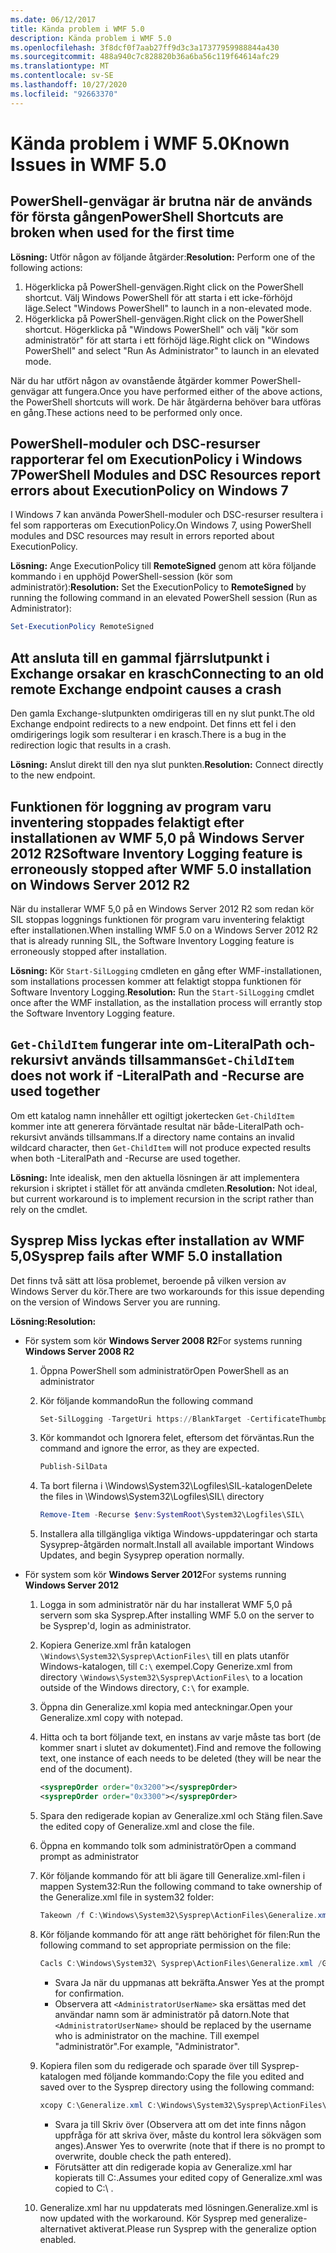 ```yaml
---
ms.date: 06/12/2017
title: Kända problem i WMF 5.0
description: Kända problem i WMF 5.0
ms.openlocfilehash: 3f8dcf0f7aab27ff9d3c3a17377959988844a430
ms.sourcegitcommit: 488a940c7c828820b36a6ba56c119f64614afc29
ms.translationtype: MT
ms.contentlocale: sv-SE
ms.lasthandoff: 10/27/2020
ms.locfileid: "92663370"
---
```

# <a name="known-issues-in-wmf-50"></a><span data-ttu-id="2bbcc-103">Kända problem i WMF 5.0</span><span class="sxs-lookup"><span data-stu-id="2bbcc-103">Known Issues in WMF 5.0</span></span>

## <a name="powershell-shortcuts-are-broken-when-used-for-the-first-time"></a><span data-ttu-id="2bbcc-104">PowerShell-genvägar är brutna när de används för första gången</span><span class="sxs-lookup"><span data-stu-id="2bbcc-104">PowerShell Shortcuts are broken when used for the first time</span></span>

<span data-ttu-id="2bbcc-105">**Lösning:** Utför någon av följande åtgärder:</span><span class="sxs-lookup"><span data-stu-id="2bbcc-105">**Resolution:** Perform one of the following actions:</span></span>

1. <span data-ttu-id="2bbcc-106">Högerklicka på PowerShell-genvägen.</span><span class="sxs-lookup"><span data-stu-id="2bbcc-106">Right click on the PowerShell shortcut.</span></span> <span data-ttu-id="2bbcc-107">Välj Windows PowerShell för att starta i ett icke-förhöjd läge.</span><span class="sxs-lookup"><span data-stu-id="2bbcc-107">Select "Windows PowerShell" to launch in a non-elevated mode.</span></span>
2. <span data-ttu-id="2bbcc-108">Högerklicka på PowerShell-genvägen.</span><span class="sxs-lookup"><span data-stu-id="2bbcc-108">Right click on the PowerShell shortcut.</span></span> <span data-ttu-id="2bbcc-109">Högerklicka på "Windows PowerShell" och välj "kör som administratör" för att starta i ett förhöjd läge.</span><span class="sxs-lookup"><span data-stu-id="2bbcc-109">Right click on "Windows PowerShell" and select "Run As Administrator" to launch in an elevated mode.</span></span>

<span data-ttu-id="2bbcc-110">När du har utfört någon av ovanstående åtgärder kommer PowerShell-genvägar att fungera.</span><span class="sxs-lookup"><span data-stu-id="2bbcc-110">Once you have performed either of the above actions, the PowerShell shortcuts will work.</span></span> <span data-ttu-id="2bbcc-111">De här åtgärderna behöver bara utföras en gång.</span><span class="sxs-lookup"><span data-stu-id="2bbcc-111">These actions need to be performed only once.</span></span>

## <a name="powershell-modules-and-dsc-resources-report-errors-about-executionpolicy-on-windows-7"></a><span data-ttu-id="2bbcc-112">PowerShell-moduler och DSC-resurser rapporterar fel om ExecutionPolicy i Windows 7</span><span class="sxs-lookup"><span data-stu-id="2bbcc-112">PowerShell Modules and DSC Resources report errors about ExecutionPolicy on Windows 7</span></span>

<span data-ttu-id="2bbcc-113">I Windows 7 kan använda PowerShell-moduler och DSC-resurser resultera i fel som rapporteras om ExecutionPolicy.</span><span class="sxs-lookup"><span data-stu-id="2bbcc-113">On Windows 7, using PowerShell modules and DSC resources may result in errors reported about ExecutionPolicy.</span></span>

<span data-ttu-id="2bbcc-114">**Lösning:** Ange ExecutionPolicy till **RemoteSigned** genom att köra följande kommando i en upphöjd PowerShell-session (kör som administratör):</span><span class="sxs-lookup"><span data-stu-id="2bbcc-114">**Resolution:** Set the ExecutionPolicy to **RemoteSigned** by running the following command in an elevated PowerShell session (Run as Administrator):</span></span>

```powershell
Set-ExecutionPolicy RemoteSigned
```

## <a name="connecting-to-an-old-remote-exchange-endpoint-causes-a-crash"></a><span data-ttu-id="2bbcc-115">Att ansluta till en gammal fjärrslutpunkt i Exchange orsakar en krasch</span><span class="sxs-lookup"><span data-stu-id="2bbcc-115">Connecting to an old remote Exchange endpoint causes a crash</span></span>

<span data-ttu-id="2bbcc-116">Den gamla Exchange-slutpunkten omdirigeras till en ny slut punkt.</span><span class="sxs-lookup"><span data-stu-id="2bbcc-116">The old Exchange endpoint redirects to a new endpoint.</span></span> <span data-ttu-id="2bbcc-117">Det finns ett fel i den omdirigerings logik som resulterar i en krasch.</span><span class="sxs-lookup"><span data-stu-id="2bbcc-117">There is a bug in the redirection logic that results in a crash.</span></span>

<span data-ttu-id="2bbcc-118">**Lösning:** Anslut direkt till den nya slut punkten.</span><span class="sxs-lookup"><span data-stu-id="2bbcc-118">**Resolution:** Connect directly to the new endpoint.</span></span>

## <a name="software-inventory-logging-feature-is-erroneously-stopped-after-wmf-50-installation-on-windows-server-2012-r2"></a><span data-ttu-id="2bbcc-119">Funktionen för loggning av program varu inventering stoppades felaktigt efter installationen av WMF 5,0 på Windows Server 2012 R2</span><span class="sxs-lookup"><span data-stu-id="2bbcc-119">Software Inventory Logging feature is erroneously stopped after WMF 5.0 installation on Windows Server 2012 R2</span></span>

<span data-ttu-id="2bbcc-120">När du installerar WMF 5,0 på en Windows Server 2012 R2 som redan kör SIL stoppas loggnings funktionen för program varu inventering felaktigt efter installationen.</span><span class="sxs-lookup"><span data-stu-id="2bbcc-120">When installing WMF 5.0 on a Windows Server 2012 R2 that is already running SIL, the Software Inventory Logging feature is erroneously stopped after installation.</span></span>

<span data-ttu-id="2bbcc-121">**Lösning:** Kör `Start-SilLogging` cmdleten en gång efter WMF-installationen, som installations processen kommer att felaktigt stoppa funktionen för Software Inventory Logging.</span><span class="sxs-lookup"><span data-stu-id="2bbcc-121">**Resolution:** Run the `Start-SilLogging` cmdlet once after the WMF installation, as the installation process will errantly stop the Software Inventory Logging feature.</span></span>

## <a name="get-childitem-does-not-work-if--literalpath-and--recurse-are-used-together"></a><span data-ttu-id="2bbcc-122">`Get-ChildItem` fungerar inte om-LiteralPath och-rekursivt används tillsammans</span><span class="sxs-lookup"><span data-stu-id="2bbcc-122">`Get-ChildItem` does not work if -LiteralPath and -Recurse are used together</span></span>

<span data-ttu-id="2bbcc-123">Om ett katalog namn innehåller ett ogiltigt jokertecken `Get-ChildItem` kommer inte att generera förväntade resultat när både-LiteralPath och-rekursivt används tillsammans.</span><span class="sxs-lookup"><span data-stu-id="2bbcc-123">If a directory name contains an invalid wildcard character, then `Get-ChildItem` will not produce expected results when both -LiteralPath and -Recurse are used together.</span></span>

<span data-ttu-id="2bbcc-124">**Lösning:** Inte idealisk, men den aktuella lösningen är att implementera rekursion i skriptet i stället för att använda cmdleten.</span><span class="sxs-lookup"><span data-stu-id="2bbcc-124">**Resolution:** Not ideal, but current workaround is to implement recursion in the script rather than rely on the cmdlet.</span></span>

## <a name="sysprep-fails-after-wmf-50-installation"></a><span data-ttu-id="2bbcc-125">Sysprep Miss lyckas efter installation av WMF 5,0</span><span class="sxs-lookup"><span data-stu-id="2bbcc-125">Sysprep fails after WMF 5.0 installation</span></span>

<span data-ttu-id="2bbcc-126">Det finns två sätt att lösa problemet, beroende på vilken version av Windows Server du kör.</span><span class="sxs-lookup"><span data-stu-id="2bbcc-126">There are two workarounds for this issue depending on the version of Windows Server you are running.</span></span>

<span data-ttu-id="2bbcc-127">**Lösning:**</span><span class="sxs-lookup"><span data-stu-id="2bbcc-127">**Resolution:**</span></span>

- <span data-ttu-id="2bbcc-128">För system som kör **Windows Server 2008 R2**</span><span class="sxs-lookup"><span data-stu-id="2bbcc-128">For systems running **Windows Server 2008 R2**</span></span>
  1. <span data-ttu-id="2bbcc-129">Öppna PowerShell som administratör</span><span class="sxs-lookup"><span data-stu-id="2bbcc-129">Open PowerShell as an administrator</span></span>
  2. <span data-ttu-id="2bbcc-130">Kör följande kommando</span><span class="sxs-lookup"><span data-stu-id="2bbcc-130">Run the following command</span></span>

     ```powershell
     Set-SilLogging -TargetUri https://BlankTarget -CertificateThumbprint 0123456789
     ```

  3. <span data-ttu-id="2bbcc-131">Kör kommandot och Ignorera felet, eftersom det förväntas.</span><span class="sxs-lookup"><span data-stu-id="2bbcc-131">Run the command and ignore the error, as they are expected.</span></span>

     ```powershell
     Publish-SilData
     ```

  4. <span data-ttu-id="2bbcc-132">Ta bort filerna i \Windows\System32\Logfiles\SIL\-katalogen</span><span class="sxs-lookup"><span data-stu-id="2bbcc-132">Delete the files in  \Windows\System32\Logfiles\SIL\ directory</span></span>

     ```powershell
     Remove-Item -Recurse $env:SystemRoot\System32\Logfiles\SIL\
     ```

  5. <span data-ttu-id="2bbcc-133">Installera alla tillgängliga viktiga Windows-uppdateringar och starta Sysyprep-åtgärden normalt.</span><span class="sxs-lookup"><span data-stu-id="2bbcc-133">Install all available important Windows Updates, and begin Sysyprep operation normally.</span></span>

- <span data-ttu-id="2bbcc-134">För system som kör **Windows Server 2012**</span><span class="sxs-lookup"><span data-stu-id="2bbcc-134">For systems running **Windows Server 2012**</span></span>
  1. <span data-ttu-id="2bbcc-135">Logga in som administratör när du har installerat WMF 5,0 på servern som ska Sysprep.</span><span class="sxs-lookup"><span data-stu-id="2bbcc-135">After installing WMF 5.0 on the server to be Sysprep'd, login as administrator.</span></span>
  2. <span data-ttu-id="2bbcc-136">Kopiera Generize.xml från katalogen `\Windows\System32\Sysprep\ActionFiles\` till en plats utanför Windows-katalogen, till `C:\` exempel.</span><span class="sxs-lookup"><span data-stu-id="2bbcc-136">Copy Generize.xml from directory `\Windows\System32\Sysprep\ActionFiles\` to a location outside of the Windows directory, `C:\` for example.</span></span>
  3. <span data-ttu-id="2bbcc-137">Öppna din Generalize.xml kopia med anteckningar.</span><span class="sxs-lookup"><span data-stu-id="2bbcc-137">Open your Generalize.xml copy with notepad.</span></span>
  4. <span data-ttu-id="2bbcc-138">Hitta och ta bort följande text, en instans av varje måste tas bort (de kommer snart i slutet av dokumentet).</span><span class="sxs-lookup"><span data-stu-id="2bbcc-138">Find and remove the following text, one instance of each needs to be deleted (they will be near the end of the document).</span></span>

     ```xml
     <sysprepOrder order="0x3200"></sysprepOrder>
     <sysprepOrder order="0x3300"></sysprepOrder>
     ```

  5. <span data-ttu-id="2bbcc-139">Spara den redigerade kopian av Generalize.xml och Stäng filen.</span><span class="sxs-lookup"><span data-stu-id="2bbcc-139">Save the edited copy of Generalize.xml and close the file.</span></span>
  6. <span data-ttu-id="2bbcc-140">Öppna en kommando tolk som administratör</span><span class="sxs-lookup"><span data-stu-id="2bbcc-140">Open a command prompt as administrator</span></span>
  7. <span data-ttu-id="2bbcc-141">Kör följande kommando för att bli ägare till Generalize.xml-filen i mappen System32:</span><span class="sxs-lookup"><span data-stu-id="2bbcc-141">Run the following command to take ownership of the Generalize.xml file in system32 folder:</span></span>

     ```powershell
     Takeown /f C:\Windows\System32\Sysprep\ActionFiles\Generalize.xml
     ```

  8. <span data-ttu-id="2bbcc-142">Kör följande kommando för att ange rätt behörighet för filen:</span><span class="sxs-lookup"><span data-stu-id="2bbcc-142">Run the following command to set appropriate permission on the file:</span></span>

     ```powershell
     Cacls C:\Windows\System32\ Sysprep\ActionFiles\Generalize.xml /G `<AdministratorUserName>`:F
     ```

     - <span data-ttu-id="2bbcc-143">Svara Ja när du uppmanas att bekräfta.</span><span class="sxs-lookup"><span data-stu-id="2bbcc-143">Answer Yes at the prompt for confirmation.</span></span>
     - <span data-ttu-id="2bbcc-144">Observera att `<AdministratorUserName>` ska ersättas med det användar namn som är administratör på datorn.</span><span class="sxs-lookup"><span data-stu-id="2bbcc-144">Note that `<AdministratorUserName>` should be replaced by the username who is administrator on the machine.</span></span> <span data-ttu-id="2bbcc-145">Till exempel "administratör".</span><span class="sxs-lookup"><span data-stu-id="2bbcc-145">For example, "Administrator".</span></span>

  9. <span data-ttu-id="2bbcc-146">Kopiera filen som du redigerade och sparade över till Sysprep-katalogen med följande kommando:</span><span class="sxs-lookup"><span data-stu-id="2bbcc-146">Copy the file you edited and saved over to the Sysprep directory using the following command:</span></span>

     ```powershell
     xcopy C:\Generalize.xml C:\Windows\System32\Sysprep\ActionFiles\Generalize.xml
     ```

     - <span data-ttu-id="2bbcc-147">Svara ja till Skriv över (Observera att om det inte finns någon uppfråga för att skriva över, måste du kontrol lera sökvägen som anges).</span><span class="sxs-lookup"><span data-stu-id="2bbcc-147">Answer Yes to overwrite (note that if there is no prompt to overwrite, double check the path entered).</span></span>
     - <span data-ttu-id="2bbcc-148">Förutsätter att din redigerade kopia av Generalize.xml har kopierats till C:\.</span><span class="sxs-lookup"><span data-stu-id="2bbcc-148">Assumes your edited copy of Generalize.xml was copied to C:\ .</span></span>

  10. <span data-ttu-id="2bbcc-149">Generalize.xml har nu uppdaterats med lösningen.</span><span class="sxs-lookup"><span data-stu-id="2bbcc-149">Generalize.xml is now updated with the workaround.</span></span> <span data-ttu-id="2bbcc-150">Kör Sysprep med generalize-alternativet aktiverat.</span><span class="sxs-lookup"><span data-stu-id="2bbcc-150">Please run Sysprep with the generalize option enabled.</span></span>
